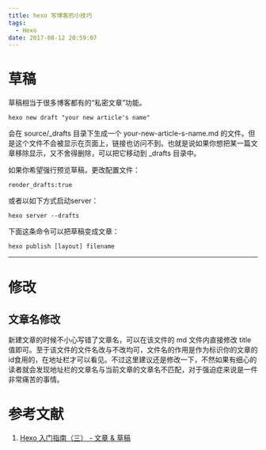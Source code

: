 ```yaml
---
title: hexo 写博客的小技巧
tags: 
  - Hexo
date: 2017-08-12 20:59:07
---
```



# 草稿
草稿相当于很多博客都有的“私密文章”功能。

```
hexo new draft "your new article's name"
```

会在 source/_drafts 目录下生成一个 your-new-article-s-name.md 的文件。但是这个文件不会被显示在页面上，链接也访问不到。也就是说如果你想把某一篇文章移除显示，又不舍得删除，可以把它移动到 _drafts 目录中。

如果你希望强行预览草稿，更改配置文件：


```
render_drafts:true
```

或者以如下方式启动server：

```
hexo server --drafts
```

下面这条命令可以把草稿变成文章：

```
hexo publish [layout] filename
```

---
# 修改
## 文章名修改
新建文章的时候不小心写错了文章名，可以在该文件的  md 文件内直接修改 title 值即可。至于该文件的文件名改与不改均可，文件名的作用是作为标识你的文章的id食用的，在地址栏才可以看见。不过这里建议还是修改一下，不然如果有细心的读者就会发现地址栏的文章名与当前文章的文章名不匹配，对于强迫症来说是一件非常痛苦的事情。


# 参考文献
1. [Hexo 入门指南（三） - 文章 & 草稿](http://jingyan.baidu.com/article/63f236280da7770208ab3d27.html)